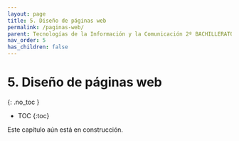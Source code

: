 ```yaml
---
layout: page
title: 5. Diseño de páginas web
permalink: /paginas-web/
parent: Tecnologías de la Información y la Comunicación 2º BACHILLERATO
nav_order: 5
has_children: false
---
```


# 5. Diseño de páginas web
{: .no_toc }

- TOC
{:toc}

Este capítulo aún está en construcción.
